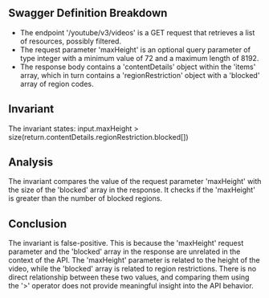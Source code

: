 ## Swagger Definition Breakdown
- The endpoint '/youtube/v3/videos' is a GET request that retrieves a list of resources, possibly filtered.
- The request parameter 'maxHeight' is an optional query parameter of type integer with a minimum value of 72 and a maximum length of 8192.
- The response body contains a 'contentDetails' object within the 'items' array, which in turn contains a 'regionRestriction' object with a 'blocked' array of region codes.

## Invariant
The invariant states: input.maxHeight > size(return.contentDetails.regionRestriction.blocked[])

## Analysis
The invariant compares the value of the request parameter 'maxHeight' with the size of the 'blocked' array in the response. It checks if the 'maxHeight' is greater than the number of blocked regions.

## Conclusion
The invariant is false-positive. This is because the 'maxHeight' request parameter and the 'blocked' array in the response are unrelated in the context of the API. The 'maxHeight' parameter is related to the height of the video, while the 'blocked' array is related to region restrictions. There is no direct relationship between these two values, and comparing them using the '>' operator does not provide meaningful insight into the API behavior.
